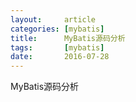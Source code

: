 ```yaml
---
layout:     article
categories: [mybatis]
title:      MyBatis源码分析
tags:       [mybatis]
date:       2016-07-28
---
```


MyBatis源码分析
